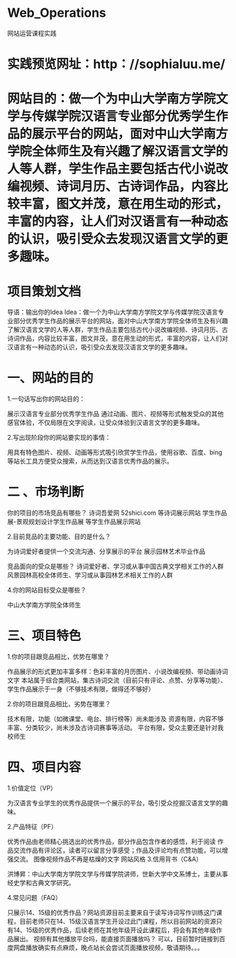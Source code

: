 # Web_Operations
网站运营课程实践<br>
# 实践预览网址：http：//sophialuu.me/  <br>

# 网站目的：做一个为中山大学南方学院文学与传媒学院汉语言专业部分优秀学生作品的展示平台的网站，面对中山大学南方学院全体师生及有兴趣了解汉语言文学的人等人群，学生作品主要包括古代小说改编视频、诗词月历、古诗词作品，内容比较丰富，图文并茂，意在用生动的形式，丰富的内容，让人们对汉语言有一种动态的认识，吸引受众去发现汉语言文学的更多趣味。<br>





# 项目策划文档
导语：输出你的Idea
Idea：做一个为中山大学南方学院文学与传媒学院汉语言专业部分优秀学生作品的展示平台的网站，面对中山大学南方学院全体师生及有兴趣了解汉语言文学的人等人群，学生作品主要包括古代小说改编视频、诗词月历、古诗词作品，内容比较丰富，图文并茂，意在用生动的形式，丰富的内容，让人们对汉语言有一种动态的认识，吸引受众去发现汉语言文学的更多趣味。



# 一、网站的目的
1.一句话写出你的网站目的：

展示汉语言专业部分优秀学生作品 通过动画、图片、视频等形式触发受众的其他感官体验，不仅局限在文字阅读，让受众体验到汉语言文学的更多趣味。
 

2.写出现阶段你的网站要实现的事情：

用具有特色图片、视频、动画等形式吸引欣赏学生作品，使用谷歌、百度、bing等站长工具方便受众搜索，从而达到汉语言优秀作品的展示。

 

# 二 、市场判断
你的项目的市场竞品有哪些？
诗词吾爱网 52shici.com  等诗词展示网站
学生作品展-景观规划设计学生作品展 等学生作品展示网站
 

2.目前竞品的主要功能、目的是什么？

为诗词爱好者提供一个交流沟通、分享展示的平台
展示园林艺术毕业作品
 

竞品面向的受众是哪些？
诗词爱好者、学习或从事中国古典文学相关工作的人群
风景园林高校全体师生、学习或从事园林艺术相关工作的人群
 

4.你的网站目标受众是哪些？

中山大学南方学院全体师生

 

# 三、项目特色
1.你的项目跟竞品相比，优势在哪里？

作品展示的形式更加丰富多样：色彩丰富的月历图片、小说改编视频、带动画诗词文字
本站属于综合类网站，集古诗词交流（目前只有评论、点赞、分享等功能）、学生作品展示于一身（不够技术有限，做得还不够好）
 

2.你的项目跟竞品相比，劣势在哪里？

技术有限，功能（如微课堂、电台、排行榜等）尚未能涉及
资源有限，内容不够丰富、分类较少，尚未涉及古诗词赛事等活动。
平台有限，受众主要还是针对我校师生
 

# 四、项目内容
1.价值定位（VP）

为汉语言专业学生的优秀作品提供一个展示的平台，吸引受众挖掘汉语言文学的趣味。

2.产品特征（PF）

优秀作品由老师精心挑选出的优秀作品，部分作品包含作者的感悟，利于阅读
作品交流作品有评论区，读者可以留言分享感受；作品及评论均有点赞功能，可以增强交流。
图像视频作品不再是枯燥的文字
网站风格
3.信用背书（C&A）

洪博昇：中山大学南方学院文学与传媒学院讲师，世新大学中文系博士，主要从事经史学和古典文学研究。

4.常见问题（FAQ）

只展示14、15级的优秀作品？网站资源目前主要来自于读写诗词写作训练这门课程，目前老师只在14、15级汉语言学生开设过此门课程，所以目前网站的资源只有14、15级的优秀作品，后续老师在其他年级开设此课程后，将会有其他年级作品展出。
视频有其他播放平台吗，能直接页面播放吗？
可以，目前暂时链接到百度网盘播放确实有点麻烦，晚点站长会尝试页面播放视频，敬请期待。。。
